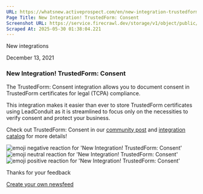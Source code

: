 ```yaml
---
URL: https://whatsnew.activeprospect.com/en/new-integration-trustedform-consent
Page Title: New Integration! TrustedForm: Consent
Screenshot URL: https://service.firecrawl.dev/storage/v1/object/public/media/screenshot-14858301-2d73-4e7c-be81-810a2833754b.png
Scraped At: 2025-05-30 01:38:04.221
---
```


New
integrations

December 13, 2021

### New Integration! TrustedForm: Consent

The TrustedForm: Consent integration allows you to document consent in TrustedForm certificates for legal (TCPA) compliance.

This integration makes it easier than ever to store TrustedForm certificates using LeadConduit as it is streamlined to focus only on the necessities to verify consent and protect your business.

Check out TrustedForm: Consent in our [community post](https://community.activeprospect.com/posts/4552827-trustedform-consent) and [integration catalog](https://activeprospect.com/integrations/trustedform/consent/) for more details!

![emoji negative reaction for 'New Integration! TrustedForm: Consent'](https://app.getbeamer.com/images/emojiNeg.svg)![emoji neutral reaction for 'New Integration! TrustedForm: Consent'](https://app.getbeamer.com/images/emojiNeut.svg)![emoji positive reaction for 'New Integration! TrustedForm: Consent'](https://app.getbeamer.com/images/emojiPos.svg)

Thanks for your feedback

[Create your own newsfeed](https://www.getbeamer.com/?ref=watermark_MErKJCnu12412_public&company=ActiveProspect&watermarkRef=create&utm_term=MErKJCnu12412&utm_content=ActiveProspect&utm_source=standalone&utm_medium=footer&utm_campaign=create)
